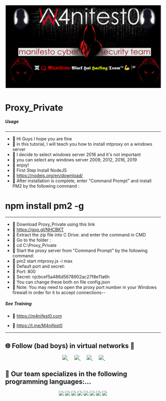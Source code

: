 # ![Locations](https://github.com/M4nifest0/M4nifest0_WhatsApp/blob/master/s.png) 

# Proxy_Private

##### Usage
----------------------
- 📌 Hi Guys I hope you are fine
- 📌 in this tutorial, I will teach you how to install mtproxy on a windows server
- 📌 I decide to select windows server 2016 and it's not important 
- 📌 you can select any windows server 2009, 2012, 2016, 2019
- 📌 enjoy!
- 📌 First Step Install NodeJS
- 📌 https://nodejs.org/en/download/
- 📌 After installation is complete, enter "Command Prompt" and install PM2 by the following command :

# npm install pm2 -g
----------------------
- 📌 Download Proxy_Private using this link
- 📌 https://goo.gl/NHCBKT
- 📌 Extract the zip file into C Drive. and enter the command in CMD
- 📌 Go to the folder :
- 📌 cd C:\Proxy_Private
- 📌 Start the proxy server from "Command Prompt" by the following command:
- 📌 pm2 start mtproxy.js -i max
- 📌 Default port and secret:
- 📌 Port: 800
- 📌 Secret: njcbcef5a486d5678902ac27f8e11a6h
- 📌 You can change these both on file config.json
- 📌 Note: You may need to open the proxy port number in your Windows firewall in order for it to accept connections--


##### See Training 

- 🔞 https://m4nifest0.com

- 🔞 https://t.me/M4nifest0

----------------------

<h2>🌐 Follow (bad boys) in virtual networks 📍</h2>
<p align="center">	
</a>&nbsp;&nbsp;&nbsp;&nbsp;
	<a href="https://t.me/M4nifest0">
		<img src="https://img.shields.io/badge/Telegram-%23000000.svg?&style=for-the-badge&logo=Telegram&logoColor=white" />
	</a>&nbsp;&nbsp;&nbsp;&nbsp;
	<a href="https://www.instagram.com/manifestoblackhathacking/">
		<img src="https://img.shields.io/badge/instagram-%23E4405F.svg?&style=for-the-badge&logo=instagram&logoColor=white" />
	</a>&nbsp;&nbsp;&nbsp;&nbsp;
	<a href="https://www.youtube.com/c/cybermonitoringhack4lx">
		<img src="https://img.shields.io/badge/youtube-%23FF0000.svg?&style=for-the-badge&logo=youtube&logoColor=white" />
	</a>&nbsp;&nbsp;&nbsp;&nbsp;
	<a href="https://twitter.com/_M4nifest0_">
		<img src="https://img.shields.io/badge/twitter-%231DA1F2.svg?&style=for-the-badge&logo=twitter&logoColor=white" />
	</a>&nbsp;&nbsp;&nbsp;&nbsp;
</p>

<h2>📌 Our team specializes in the following programming languages:...</h2>
<p align="center">	
	<img src="https://img.shields.io/badge/node.js%20-%2343853D.svg?&style=for-the-badge&logo=node.js&logoColor=white" />
        <img src="https://img.shields.io/badge/python%20-%2314354C.svg?&style=for-the-badge&logo=python&logoColor=white" />
	<img src="https://img.shields.io/badge/c%23%20-%23239120.svg?&style=for-the-badge&logo=c-sharp&logoColor=white" />
	<img src="https://img.shields.io/badge/java-%23ED8B00.svg?&style=for-the-badge&logo=java&logoColor=white" />
	<img src="https://img.shields.io/badge/php-%23777BB4.svg?&style=for-the-badge&logo=php&logoColor=white" />
	<img src="https://img.shields.io/badge/ruby-%23CC342D.svg?&style=for-the-badge&logo=ruby&logoColor=white" />
	<img src="https://img.shields.io/badge/perl-%2339457E.svg?&style=for-the-badge&logo=perl&logoColor=white" />
	<img src="https://img.shields.io/badge/c++%20-%2300599C.svg?&style=for-the-badge&logo=c%2B%2B&logoColor=white" />
</p>


